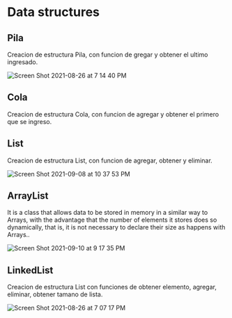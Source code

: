 # Data structures

## Pila

Creacion de estructura Pila, con funcion de gregar y obtener el ultimo ingresado.

![Screen Shot 2021-08-26 at 7 14 40 PM](https://user-images.githubusercontent.com/62443757/131055996-dc896e84-e875-4a0f-a193-93a1a4d17dd7.png)

## Cola

Creacion de estructura Cola, con funcion de agregar y obtener el primero que se ingreso.

## List

Creacion de estructura List, con funcion de agregar, obtener y eliminar.

![Screen Shot 2021-09-08 at 10 37 53 PM](https://user-images.githubusercontent.com/62443757/132623379-cf9aa371-8510-4e1d-896f-3a6e3883423c.png)

## ArrayList

It is a class that allows data to be stored in memory in a similar way to Arrays, with the advantage that the number of elements it stores does so dynamically, that is, it is not necessary to declare their size as happens with Arrays..

![Screen Shot 2021-09-10 at 9 17 35 PM](https://user-images.githubusercontent.com/62443757/132934498-26fb2b16-e064-449d-85ed-9d356fcba917.png)

## LinkedList 
Creacion de estructura List con funciones de obtener elemento, agregar, eliminar, obtener tamano de lista.

![Screen Shot 2021-08-26 at 7 07 17 PM](https://user-images.githubusercontent.com/62443757/131055497-ba8fc536-5ec2-4828-88cf-23e76bd9ef51.png)
